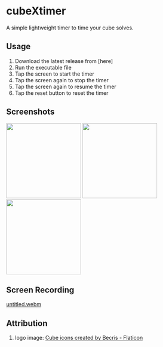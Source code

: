 # cubeXtimer
A simple lightweight timer to time your cube solves.

## Usage
1. Download the latest release from [here]
2. Run the executable file
3. Tap the screen to start the timer
4. Tap the screen again to stop the timer
5. Tap the screen again to resume the timer
6. Tap the reset button to reset the timer

## Screenshots
<img src="https://github.com/darkard2003/cube_x_timer/assets/95243692/130066fe-012c-4776-8fc3-924ec38d1ba5" width="200">
<img src="https://github.com/darkard2003/cube_x_timer/assets/95243692/fd093f75-4902-494b-8e75-f2d836c43133" width="200">
<img src="https://github.com/darkard2003/cube_x_timer/assets/95243692/8552abb0-44e3-468b-8a9d-5374f0cdfb20" width="200">

## Screen Recording
[untitled.webm](https://github.com/darkard2003/cube_x_timer/assets/95243692/6318cfe0-ff9f-4b56-b22e-50b2d014e3ee)


## Attribution
1. logo image: <a href="https://www.flaticon.com/free-icons/cube" title="cube icons">Cube icons created by Becris - Flaticon</a> 
